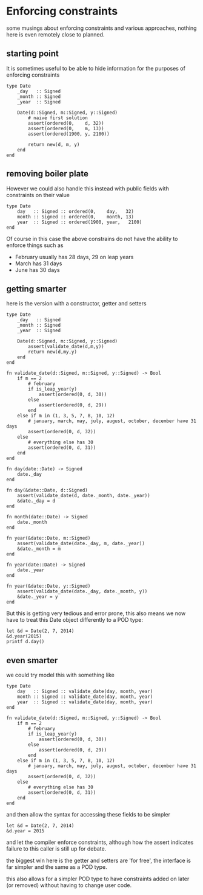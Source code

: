 Enforcing constraints
=====================

some musings about enforcing constraints and various approaches, nothing here is even remotely close to planned.

starting point
--------------

It is sometimes useful to be able to hide information for the purposes of enforcing constraints


    type Date
        _day   :: Signed
        _month :: Signed
        _year  :: Signed

        Date(d::Signed, m::Signed, y::Signed)
            # naive first solution
            assert(ordered(0,    d, 32))
            assert(ordered(0,    m, 13))
            assert(ordered(1900, y, 2100))

            return new(d, m, y)
        end
    end


removing boiler plate
---------------------

However we could also handle this instead with public fields with constraints on their value

    type Date
        day   :: Signed :: ordered(0,    day,   32)
        month :: Signed :: ordered(0,    month, 13)
        year  :: Signed :: ordered(1900, year,   2100)
    end


Of course in this case the above constrains do not have the ability to enforce things such as

 - February usually has 28 days, 29 on leap years
 - March has 31 days
 - June has 30 days


getting smarter
---------------

here is the version with a constructor, getter and setters

    type Date
        _day   :: Signed
        _month :: Signed
        _year  :: Signed

        Date(d::Signed, m::Signed, y::Signed)
            assert(validate_date(d,m,y))
            return new(d,my,y)
        end
    end

    fn validate_date(d::Signed, m::Signed, y::Signed) -> Bool
        if m == 2
            # february
            if is_leap_year(y)
                assert(ordered(0, d, 30))
            else
                assert(ordered(0, d, 29))
            end
        else if m in (1, 3, 5, 7, 8, 10, 12)
            # january, march, may, july, august, october, december have 31 days
            assert(ordered(0, d, 32))
        else
            # everything else has 30
            assert(ordered(0, d, 31))
        end
    end

    fn day(date::Date) -> Signed
        date._day
    end

    fn day(&date::Date, d::Signed)
        assert(validate_date(d, date._month, date._year))
        &date._day = d
    end

    fn month(date::Date) -> Signed
        date._month
    end

    fn year(&date::Date, m::Signed)
        assert(validate_date(date._day, m, date._year))
        &date._month = m
    end

    fn year(date::Date) -> Signed
        date._year
    end

    fn year(&date::Date, y::Signed)
        assert(validate_date(date._day, date._month, y))
        &date._year = y
    end


But this is getting very tedious and error prone, this also means we now have to treat this Date object differently to a POD type:

    let &d = Date(2, 7, 2014)
    &d.year(2015)
    printf d.day()


even smarter
------------

we could try model this with something like

    type Date
        day   :: Signed :: validate_date(day, month, year)
        month :: Signed :: validate_date(day, month, year)
        year  :: Signed :: validate_date(day, month, year)
    end

    fn validate_date(d::Signed, m::Signed, y::Signed) -> Bool
        if m == 2
            # february
            if is_leap_year(y)
                assert(ordered(0, d, 30))
            else
                assert(ordered(0, d, 29))
            end
        else if m in (1, 3, 5, 7, 8, 10, 12)
            # january, march, may, july, august, october, december have 31 days
            assert(ordered(0, d, 32))
        else
            # everything else has 30
            assert(ordered(0, d, 31))
        end
    end


and then allow the syntax for accessing these fields to be simpler

    let &d = Date(2, 7, 2014)
    &d.year = 2015


and let the compiler enforce constraints, although how the assert indicates failure to this caller is still up for debate.

the biggest win here is the getter and setters are 'for free', the interface is far simpler and the same as a POD type.

this also allows for a simpler POD type to have constraints added on later (or removed) without having to change user code.



